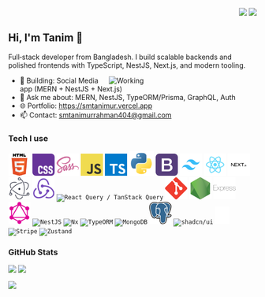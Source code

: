<p align="right">
  <img src="https://komarev.com/ghpvc/?username=SMTanimur&label=Profile%20views&color=0e75b6&style=flat" />
  <img src="https://visitor-badge.laobi.icu/badge?page_id=SMTanimur.SMTanimur" />
</p>

## Hi, I'm Tanim 👋
Full‑stack developer from Bangladesh. I build scalable backends and polished frontends with TypeScript, NestJS, Next.js, and modern tooling.

<img align="right" alt="Working" width="300" src="https://raw.githubusercontent.com/Anmol-Baranwal/Cool-GIFs-For-GitHub/main/Developer/Developer%20working.svg" />

- 🔭 Building: Social Media app (MERN + NestJS + Next.js)
- 💬 Ask me about: MERN, NestJS, TypeORM/Prisma, GraphQL, Auth
- 🌐 Portfolio: https://smtanimur.vercel.app
- 📫 Contact: smtanimurrahman404@gmail.com

### Tech I use
<code><img height="45" src="https://raw.githubusercontent.com/github/explore/80688e429a7d4ef2fca1e82350fe8e3517d3494d/topics/html/html.png"></code>
<code><img height="45" src="https://raw.githubusercontent.com/github/explore/80688e429a7d4ef2fca1e82350fe8e3517d3494d/topics/css/css.png"></code>
<code><img height="45" src="https://raw.githubusercontent.com/github/explore/80688e429a7d4ef2fca1e82350fe8e3517d3494d/topics/sass/sass.png"></code>
<code><img height="45" src="https://raw.githubusercontent.com/github/explore/5c058a388828bb5fde0bcafd4bc867b5bb3f26f3/topics/javascript/javascript.png"></code>
<code><img height="45" src="https://raw.githubusercontent.com/github/explore/28b02bbc9ad9f7a503c43775aebeb515dc2da5fc/topics/typescript/typescript.png"></code>
<code><img height="50" src="https://raw.githubusercontent.com/github/explore/80688e429a7d4ef2fca1e82350fe8e3517d3494d/topics/python/python.png"></code>
<code><img height="45" src="https://raw.githubusercontent.com/github/explore/80688e429a7d4ef2fca1e82350fe8e3517d3494d/topics/bootstrap/bootstrap.png"></code>
<code><img height="45" src="https://raw.githubusercontent.com/github/explore/882462b8ecc337fd9c9b2572bc463a1cbc88fb6a/topics/tailwind/tailwind.png"></code>
<code><img height="45" src="https://raw.githubusercontent.com/github/explore/80688e429a7d4ef2fca1e82350fe8e3517d3494d/topics/react/react.png"></code>
<code><img height="45" src="https://raw.githubusercontent.com/github/explore/28b02bbc9ad9f7a503c43775aebeb515dc2da5fc/topics/nextjs/nextjs.png"></code>
<code><img height="45" src="https://raw.githubusercontent.com/github/explore/80688e429a7d4ef2fca1e82350fe8e3517d3494d/topics/electron/electron.png"></code>
<code><img height="45" src="https://raw.githubusercontent.com/github/explore/80688e429a7d4ef2fca1e82350fe8e3517d3494d/topics/redux/redux.png"></code>
<code><img height="30" src="https://storage.googleapis.com/cms-storage-bucket/847ae81f5430402216fd.svg" title="React Query / TanStack Query"></code>
<code><img height="45" src="https://raw.githubusercontent.com/github/explore/80688e429a7d4ef2fca1e82350fe8e3517d3494d/topics/git/git.png"></code>
<code><img height="45" src="https://raw.githubusercontent.com/github/explore/80688e429a7d4ef2fca1e82350fe8e3517d3494d/topics/nodejs/nodejs.png"></code>
<code><img height="45" src="https://raw.githubusercontent.com/github/explore/80688e429a7d4ef2fca1e82350fe8e3517d3494d/topics/express/express.png"></code>
<code><img height="45" src="https://raw.githubusercontent.com/github/explore/e65ef46ef3e7bc457c93622f6a89fe8d3fd131d5/topics/graphql/graphql.png"></code>
<code><img height="45" src="https://avatars.githubusercontent.com/u/28507035?s=200&v=4" title="NestJS"></code>
<code><img height="35" src="https://seeklogo.com/images/N/nx-logo-8EB5A23B44-seeklogo.com.png" title="Nx"></code>
<code><img height="45" src="https://avatars.githubusercontent.com/u/20165699?s=200&v=4" title="TypeORM"></code>
<code><img height="45" src="https://raw.githubusercontent.com/mongodb/mongo/master/docs/leaf.svg" title="MongoDB"></code>
<code><img height="45" src="https://raw.githubusercontent.com/github/explore/80688e429a7d4ef2fca1e82350fe8e3517d3494d/topics/postgresql/postgresql.png" title="PostgreSQL"></code>
<code><img height="28" src="https://img.shields.io/badge/shadcn%2Fui-000000?style=for-the-badge&logo=vercel&logoColor=white" title="shadcn/ui"></code>
<code><img height="36" src="https://raw.githubusercontent.com/prisma/presskit/main/Assets/Prisma-LightSymbol.svg" title="Prisma"></code>
<code><img height="36" src="https://raw.githubusercontent.com/simple-icons/simple-icons/develop/icons/stripe.svg" title="Stripe"></code>
<code><img height="36" src="https://raw.githubusercontent.com/pmndrs/zustand/main/docs/logo.png" title="Zustand"></code>

### GitHub Stats
<p>
  <img src="https://github-readme-stats.vercel.app/api?username=SMTanimur&show_icons=true&theme=default&hide_title=true" width="48%" />
  <img src="https://github-readme-streak-stats.herokuapp.com/?user=SMTanimur&theme=default" width="48%" />
</p>
<p>
  <img src="https://github-readme-stats.vercel.app/api/top-langs?username=SMTanimur&layout=compact&langs_count=8" width="48%" />
</p>
